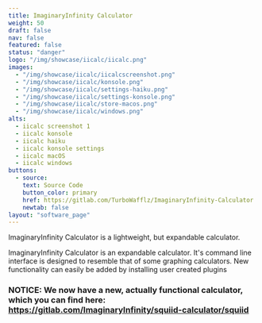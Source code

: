 ```yaml
---
title: ImaginaryInfinity Calculator
weight: 50
draft: false
nav: false
featured: false
status: "danger"
logo: "/img/showcase/iicalc/iicalc.png"
images:
  - "/img/showcase/iicalc/iicalcscreenshot.png"
  - "/img/showcase/iicalc/konsole.png"
  - "/img/showcase/iicalc/settings-haiku.png"
  - "/img/showcase/iicalc/settings-konsole.png"
  - "/img/showcase/iicalc/store-macos.png"
  - "/img/showcase/iicalc/windows.png"
alts:
  - iicalc screenshot 1
  - iicalc konsole
  - iicalc haiku
  - iicalc konsole settings
  - iicalc macOS
  - iicalc windows
buttons:
  - source:
    text: Source Code
    button_color: primary
    href: https://gitlab.com/TurboWafflz/ImaginaryInfinity-Calculator
    newtab: false
layout: "software_page"
---
```


ImaginaryInfinity Calculator is a lightweight, but expandable calculator.

ImaginaryInfinity Calculator is an expandable calculator. It's command line interface is designed to resemble that of some graphing calculators. New functionality can easily be added by installing user created plugins

### NOTICE: We now have a new, actually functional calculator, which you can find here: https://gitlab.com/ImaginaryInfinity/squiid-calculator/squiid

